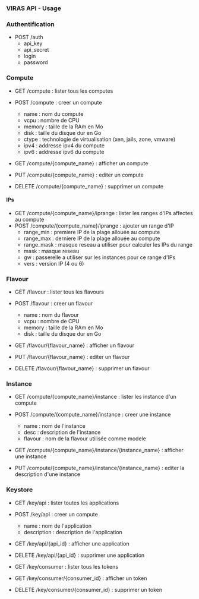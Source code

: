### VIRAS API - Usage

### Authentification

* POST /auth
  * api_key
  * api_secret
  * login
  * password


### Compute

* GET /compute : lister tous les computes
* POST /compute : creer un compute
  * name : nom du compute
  * vcpu : nombre de CPU
  * memory : taille de la RAm en Mo
  * disk : taille du disque dur en Go
  * ctype : technologie de virtualisation (xen, jails, zone, vmware)
  * ipv4 : addresse ipv4 du compute
  * ipv6 : addresse ipv6 du compute


* GET /compute/{compute_name} : afficher un compute
* PUT /compute/{compute_name} : editer un compute 
* DELETE /compute/{compute_name} : supprimer un compute

#### IPs

* GET /compute/{compute_name}/iprange : lister les ranges d'IPs affectes au compute
* POST /compute/{compute_name}/iprange : ajouter un range d'IP
  * range_min : premiere IP de la plage allouée au compute
  * range_max : derniere IP de la plage allouée au compute
  * range_mask : masque reseau a utiliser pour calculer les IPs du range
  * mask : masque reseau
  * gw : passerelle a utiliser sur les instances pour ce range d'IPs
  * vers : version IP (4 ou 6)


### Flavour

* GET /flavour : lister tous les flavours
* POST /flavour : creer un flavour
  * name : nom du flavour
  * vcpu : nombre de CPU
  * memory : taille de la RAm en Mo
  * disk : taille du disque dur en Go


* GET /flavour/{flavour_name} : afficher un flavour
* PUT /flavour/{flavour_name} : editer un flavour
* DELETE /flavour/{flavour_name} : supprimer un flavour


### Instance

* GET /compute/{compute_name}/instance : lister les instance d'un compute
* POST /compute/{compute_name}/instance : creer une instance
  * name : nom de l'instance
  * desc : description de l'instance
  * flavour : nom de la flavour utilisée comme modele


* GET /compute/{compute_name}/instance/{instance_name} : afficher une instance
* PUT /compute/{compute_name}/instance/{instance_name} : editer la description d'une instance

### Keystore

* GET /key/api : lister toutes les applications
* POST /key/api : creer un compute
  * name : nom de l'application
  * description : description de l'application


* GET /key/api/{api_id} : afficher une application
* DELETE /key/api/{api_id} : supprimer une application


* GET /key/consumer : lister tous les tokens


* GET /key/consumer/{consumer_id} : afficher un token
* DELETE /key/consumer/{consumer_id} : supprimer un token
